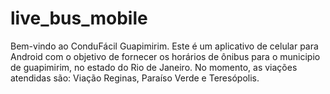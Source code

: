 live_bus_mobile
===============

Bem-vindo ao ConduFácil Guapimirim. Este é um aplicativo de celular para Android com o objetivo de fornecer os horários de ônibus para o municipio de guapimirim, no estado do Rio de Janeiro. No momento, as viações atendidas são: Viação Reginas, Paraíso Verde e Teresópolis.
